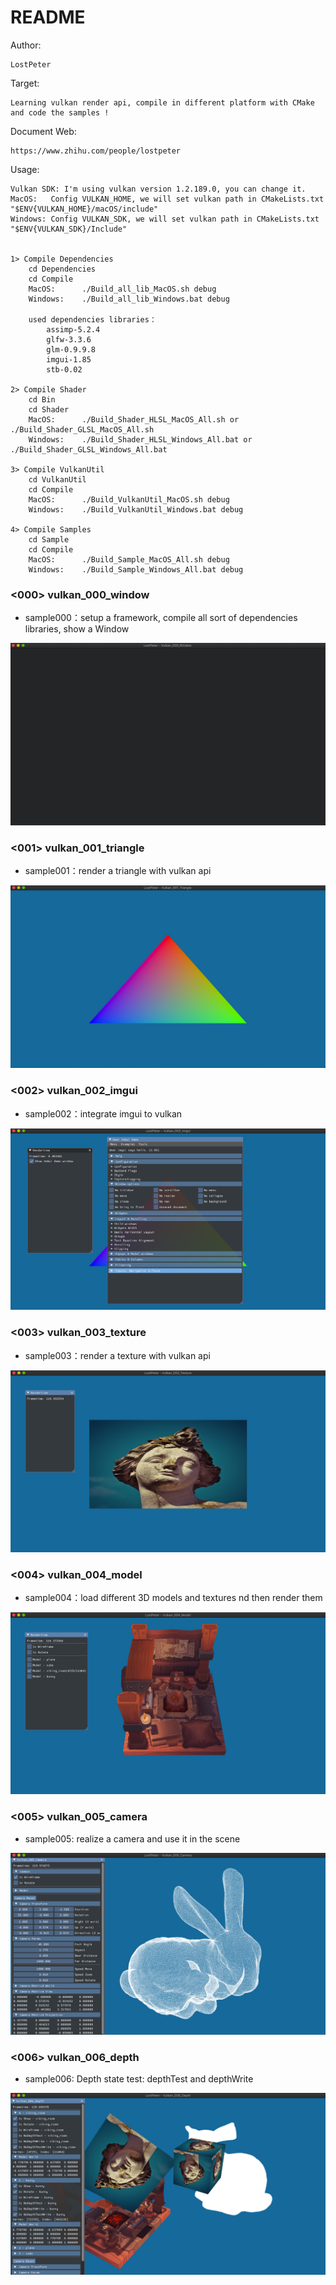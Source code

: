 # README #

Author: 

    LostPeter

Target: 

    Learning vulkan render api, compile in different platform with CMake and code the samples !

Document Web: 

    https://www.zhihu.com/people/lostpeter

Usage:

    Vulkan SDK: I'm using vulkan version 1.2.189.0, you can change it.    
    MacOS:   Config VULKAN_HOME, we will set vulkan path in CMakeLists.txt "$ENV{VULKAN_HOME}/macOS/include"  
    Windows: Config VULKAN_SDK, we will set vulkan path in CMakeLists.txt "$ENV{VULKAN_SDK}/Include"
    

    1> Compile Dependencies
        cd Dependencies
        cd Compile
        MacOS:      ./Build_all_lib_MacOS.sh debug
        Windows:    ./Build_all_lib_Windows.bat debug

        used dependencies libraries：
            assimp-5.2.4
            glfw-3.3.6
            glm-0.9.9.8
            imgui-1.85
            stb-0.02

    2> Compile Shader
        cd Bin
        cd Shader
        MacOS:      ./Build_Shader_HLSL_MacOS_All.sh or ./Build_Shader_GLSL_MacOS_All.sh
        Windows:    ./Build_Shader_HLSL_Windows_All.bat or ./Build_Shader_GLSL_Windows_All.bat

    3> Compile VulkanUtil
        cd VulkanUtil
        cd Compile
        MacOS:      ./Build_VulkanUtil_MacOS.sh debug
        Windows:    ./Build_VulkanUtil_Windows.bat debug

    4> Compile Samples
        cd Sample
        cd Compile
        MacOS:      ./Build_Sample_MacOS_All.sh debug
        Windows:    ./Build_Sample_Windows_All.bat debug


### <000> vulkan_000_window
* sample000：setup a framework, compile all sort of dependencies libraries, show a Window 

![image](https://github.com/LostPeter/LostPeterVulkan/blob/main/Images/vulkan_000_window.png)

### <001> vulkan_001_triangle
* sample001：render a triangle with vulkan api

![image](https://github.com/LostPeter/LostPeterVulkan/blob/main/Images/vulkan_001_triangle.png)

### <002> vulkan_002_imgui
* sample002：integrate imgui to vulkan

![image](https://github.com/LostPeter/LostPeterVulkan/blob/main/Images/vulkan_002_imgui.png)

### <003> vulkan_003_texture
* sample003：render a texture with vulkan api

![image](https://github.com/LostPeter/LostPeterVulkan/blob/main/Images/vulkan_003_texture.png)

### <004> vulkan_004_model
* sample004：load different 3D models and textures nd then render them

![image](https://github.com/LostPeter/LostPeterVulkan/blob/main/Images/vulkan_004_model.png)

### <005> vulkan_005_camera
* sample005: realize a camera and use it in the scene

![image](https://github.com/LostPeter/LostPeterVulkan/blob/main/Images/vulkan_005_camera.png)

### <006> vulkan_006_depth
* sample006: Depth state test: depthTest and depthWrite 

![image](https://github.com/LostPeter/LostPeterVulkan/blob/main/Images/vulkan_006_depth.png)

